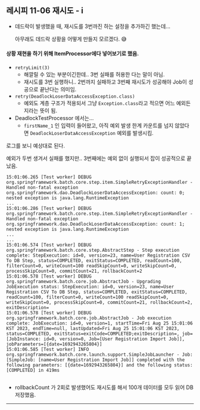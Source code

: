 ## 레시피 11-06 재시도 - i 

* 데드락이 발생했을 때, 재시도를 3번까진 하는 설정을 추가하긴 했는데...

  아무래도 데드락 상황을 어떻게 만들지 모르겠다. 😅



#### 상황 재현을 하기 위해 ItemProcessor에다 넣어보기로 했음.

* `retryLimit(3)`
  * 해깔릴 수 있는 부분이긴한데.. 3번 실패를 허용한 다는 말이 아님.
  * 재시도를 3번 실행하니.. 2번까지 실패하고 3번째 재시도가 성공해야 Job이 성공으로 끝난다는 의미임.
* `retry(DeadlockLoserDataAccessException.class)`
  * 예외도 계층 구조가 적용되서 그냥 `Exception.class`라고 적으면 어느 예외든지라는 뜻이 됨.
* DeadlockTestProcessor 에서는...
  * `firstName_1` 인 입력이 들어왔고, 아직 예외 발생 한계 카운트를 넘지 않았다면 `DeadlockLoserDataAccessException` 예외를 발생시킴.



로그를 보니 예상대로 된다.

예외가 두번 생겨서 실패를 했지만.. 3번째에는 예외 없이 실행되서 잡이 성공적으로 끝났음.

```
15:01:06.265 [Test worker] DEBUG org.springframework.batch.core.step.item.SimpleRetryExceptionHandler - Handled non-fatal exception
org.springframework.dao.DeadlockLoserDataAccessException: count: 0; nested exception is java.lang.RuntimeException
...
15:01:06.286 [Test worker] DEBUG org.springframework.batch.core.step.item.SimpleRetryExceptionHandler - Handled non-fatal exception
org.springframework.dao.DeadlockLoserDataAccessException: count: 1; nested exception is java.lang.RuntimeException
...
...
15:01:06.574 [Test worker] DEBUG org.springframework.batch.core.step.AbstractStep - Step execution complete: StepExecution: id=0, version=23, name=User Registration CSV To DB Step, status=COMPLETED, exitStatus=COMPLETED, readCount=100, filterCount=0, writeCount=100 readSkipCount=0, writeSkipCount=0, processSkipCount=0, commitCount=21, rollbackCount=2
15:01:06.578 [Test worker] DEBUG org.springframework.batch.core.job.AbstractJob - Upgrading JobExecution status: StepExecution: id=0, version=23, name=User Registration CSV To DB Step, status=COMPLETED, exitStatus=COMPLETED, readCount=100, filterCount=0, writeCount=100 readSkipCount=0, writeSkipCount=0, processSkipCount=0, commitCount=21, rollbackCount=2, exitDescription=
15:01:06.578 [Test worker] DEBUG org.springframework.batch.core.job.AbstractJob - Job execution complete: JobExecution: id=0, version=1, startTime=Fri Aug 25 15:01:06 KST 2023, endTime=null, lastUpdated=Fri Aug 25 15:01:06 KST 2023, status=COMPLETED, exitStatus=exitCode=COMPLETED;exitDescription=, job=[JobInstance: id=0, version=0, Job=[User Registration Import Job]], jobParameters=[{date=1692943265804}]
15:01:06.585 [Test worker] INFO  org.springframework.batch.core.launch.support.SimpleJobLauncher - Job: [SimpleJob: [name=User Registration Import Job]] completed with the following parameters: [{date=1692943265804}] and the following status: [COMPLETED] in 419ms


```

* rollbackCount 가 2회로 발생했어도 재시도를 해서 100개 데이터를 모두 읽어 DB 저장했음.

---

